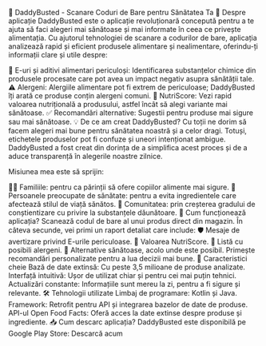 📱 DaddyBusted - Scanare Coduri de Bare pentru Sănătatea Ta
🌟 Despre aplicație
DaddyBusted este o aplicație revoluționară concepută pentru a te ajuta să faci alegeri mai sănătoase și mai informate în ceea ce privește alimentația. Cu ajutorul tehnologiei de scanare a codurilor de bare, aplicația analizează rapid și eficient produsele alimentare și nealimentare, oferindu-ți informații clare și utile despre:

🛑 E-uri și aditivi alimentari periculoși: Identificarea substanțelor chimice din produsele procesate care pot avea un impact negativ asupra sănătății tale.
⚠️ Alergeni: Alergiile alimentare pot fi extrem de periculoase; DaddyBusted îți arată ce produse conțin alergeni comuni.
🍏 NutriScore: Vezi rapid valoarea nutrițională a produsului, astfel încât să alegi variante mai sănătoase.
✅ Recomandări alternative: Sugestii pentru produse mai sigure sau mai sănătoase.
💡 De ce am creat DaddyBusted?
Cu toții ne dorim să facem alegeri mai bune pentru sănătatea noastră și a celor dragi. Totuși, etichetele produselor pot fi confuze și uneori intenționat ambigue. DaddyBusted a fost creat din dorința de a simplifica acest proces și de a aduce transparență în alegerile noastre zilnice.

Misiunea mea este să sprijin:

🧑‍👩 Familiile: pentru ca părinții să ofere copiilor alimente mai sigure.
🥗 Persoanele preocupate de sănătate: pentru a evita ingredientele care afectează stilul de viață sănătos.
🌱 Comunitatea: prin creșterea gradului de conștientizare cu privire la substanțele dăunătoare.
🎯 Cum funcționează aplicația?
Scanează codul de bare al unui produs direct din magazin.
În câteva secunde, vei primi un raport detaliat care include:
🛡️ Mesaje de avertizare privind E-urile periculoase.
🥕 Valoarea NutriScore.
🔎 Listă cu posibili alergeni.
🌱 Alternative sănătoase, acolo unde este posibil.
Primește recomandări personalizate pentru a lua decizii mai bune.
🚀 Caracteristici cheie
Bază de date extinsă: Cu peste 3,5 milioane de produse analizate.
Interfață intuitivă: Ușor de utilizat chiar și pentru cei mai puțin tehnici.
Actualizări constante: Informațiile sunt mereu la zi, pentru a fi sigure și relevante.
🛠️ Tehnologii utilizate
Limbaj de programare: Kotlin și Java.
Framework: Retrofit pentru API și integrarea bazelor de date de produse.
API-ul Open Food Facts: Oferă acces la date extinse despre produse și ingrediente.
📥 Cum descarc aplicația?
DaddyBusted este disponibilă pe Google Play Store:
Descarcă acum
